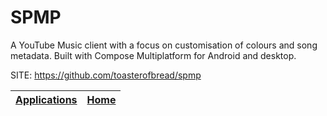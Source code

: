 # SPMP

 A YouTube Music client with a focus on customisation of colours and song metadata. Built with Compose Multiplatform for Android and desktop.

 SITE: https://github.com/toasterofbread/spmp

 | [Applications](https://portable-linux-apps.github.io/apps.html) | [Home](https://portable-linux-apps.github.io)
 | --- | --- |
